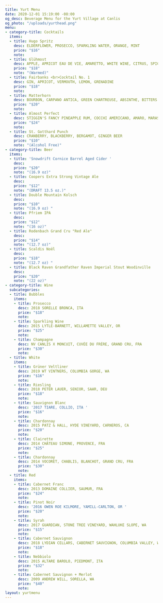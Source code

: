 ```yaml
---
title: Yurt Menu
date: 2020-12-01 15:19:00 -08:00
og_desc: Beverage Menu for the Yurt Village at Canlis
og_photo: "/uploads/yurthead.png"
menu:
- category-title: Cocktails
  items:
  - title: Hugo Spritz
    desc: ELDERFLOWER, PROSECCO, SPARKLING WATER, ORANGE, MINT
    price: "$16"
    note: 
  - title: Glühmost
    desc: APPLE, APRICOT EAU DE VIE, AMARETTO, WHITE WINE, CITRUS, SPICES
    price: "$18"
    note: "(Warmed)"
  - title: Fairbanks <br>Cocktail No. 1
    desc: GIN, APRICOT, VERMOUTH, LEMON, GRENADINE
    price: "$18"
    note: 
  - title: Matterhorn
    desc: BOURBON, CARPANO ANTICA, GREEN CHARTREUSE, ABSINTHE, BITTERS
    price: "$20"
    note: 
  - title: Almost Perfect
    desc: STIGGIN'S FANCY PINEAPPLE RUM, COCCHI AMERICANO, AMARO, MARASCHINO, BITTERS
    price: "$24"
    note: 
  - title: St. Gotthard Punch
    desc: CRANBERRY, BLACKBERRY, BERGAMOT, GINGER BEER
    price: "$10"
    note: "(Alcohol Free)"
- category-title: Beer
  items:
  - title: 'Snowdrift Cornice Barrel Aged Cider '
    desc: 
    price: "$20"
    note: "(16.9 oz)"
  - title: Coopers Extra Strong Vintage Ale
    desc: 
    price: "$12"
    note: "(DRAFT 13.5 oz.)"
  - title: Double Mountain Kolsch
    desc: 
    price: "$10"
    note: "(16.9 oz) "
  - title: Pfriem IPA
    desc: 
    price: "$12"
    note: "(16 oz)"
  - title: Rodenbach Grand Cru "Red Ale"
    desc: 
    price: "$14"
    note: "(12.7 oz)"
  - title: Scaldis Noël
    desc: 
    price: "$18"
    note: "(12.7 oz) "
  - title: Black Raven Grandfather Raven Imperial Stout Woodinville
    desc: 
    price: "$20"
    note: "(22 oz)"
- category-title: Wine
  subcategories:
  - title: Bubbles
    items:
    - title: Prosecco
      desc: 2018 SORELLE BRONCA, ITA
      price: "$18"
      note: 
    - title: Sparkling Wine
      desc: 2015 LYTLE-BARNETT, WILLAMETTE VALLEY, OR
      price: "$25"
      note: 
    - title: Champagne
      desc: NV CANLIS X MONCUIT, CUVÉE DU FRÉRE, GRAND CRU, FRA
      price: "$30"
      note: 
  - title: White
    items:
    - title: Grüner Veltliner
      desc: 2019 WT VINTNERS, COLUMBIA GORGE, WA
      price: "$16"
      note: 
    - title: Riesling
      desc: 2018 PETER LAUER, SENIOR, SAAR, DEU
      price: "$18"
      note: 
    - title: Sauvignon Blanc
      desc: '2017 TIARE, COLLIO, ITA '
      price: "$16"
      note: 
    - title: Chardonnay
      desc: 2015 PATZ & HALL, HYDE VINEYARD, CARNEROS, CA
      price: "$20"
      note: 
    - title: Clairette
      desc: 2014 CHÂTEAU SIMONE, PROVENCE, FRA
      price: "$25"
      note: 
    - title: Chardonnay
      desc: 2014 VOCORET, CHABLIS, BLANCHOT, GRAND CRU, FRA
      price: "$30"
      note: 
  - title: Red
    items:
    - title: Cabernet Franc
      desc: 2013 DOMAINE COLLIER, SAUMUR, FRA
      price: "$24"
      note: 
    - title: Pinot Noir
      desc: '2016 OWEN ROE KILMORE, YAMILL-CARLTON, OR '
      price: "$20"
      note: 
    - title: Syrah
      desc: 2017 GUARDIAN, STONE TREE VINEYARD, WAHLUKE SLOPE, WA
      price: "$15"
      note: 
    - title: Cabernet Sauvignon
      desc: 2018 LYDIAN CELLARS, CABERNET SAUVIGNON, COLUMBIA VALLEY, WA
      price: "$18"
      note: 
    - title: Nebbiolo
      desc: 2015 ALTARE BAROLO, PIEDMONT, ITA
      price: "$32"
      note: 
    - title: Cabernet Sauvignon + Merlot
      desc: 2009 ANDREW WILL, SORELLA, WA
      price: "$40"
      note: 
layout: yurtmenu
---
```


